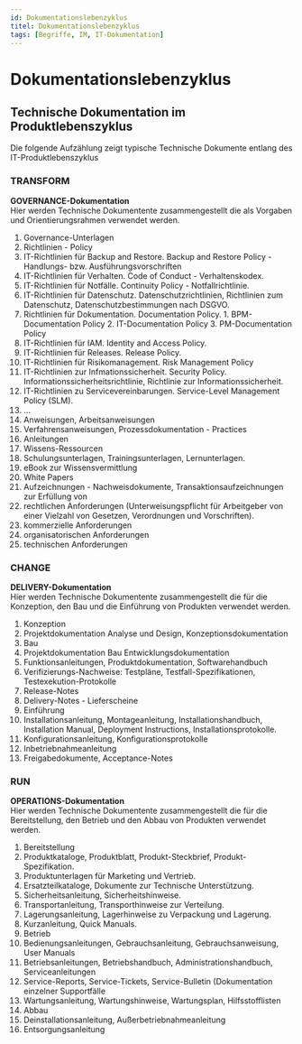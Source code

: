 ```yaml
---
id: Dokumentationslebenzyklus
titel: Dokumentationslebenzyklus 
tags: [Begriffe, IM, IT-Dokumentation]
---
```


# Dokumentationslebenzyklus 

## Technische Dokumentation im Produktlebenszyklus

Die folgende Aufzählung zeigt typische Technische Dokumente entlang des IT-Produktlebenszyklus 

### TRANSFORM 

 **GOVERNANCE-Dokumentation**  
 Hier werden Technische Dokumentente zusammengestellt die als Vorgaben und Orientierungsrahmen verwendet werden.

1.  Governance-Unterlagen
2.  Richtlinien - Policy
   1.  IT-Richtlinien für Backup and Restore. Backup and Restore Policy - Handlungs- bzw. Ausführungsvorschriften
   2.  IT-Richtlinien für Verhalten. Code of Conduct - Verhaltenskodex.
   3.  IT-Richtlinien für Notfälle. Continuity Policy - Notfallrichtlinie.
   4.  IT-Richtlinien für Datenschutz. Datenschutzrichtlinien, Richtlinien zum Datenschutz, Datenschutzbestimmungen nach DSGVO.
   5.  Richtlinien für Dokumentation. Documentation Policy.
      1.  BPM-Documentation Policy
      2.  IT-Documentation Policy
      3.  PM-Documentation Policy
   6.  IT-Richtlinien für IAM. Identity and Access Policy.
   7.  IT-Richtlinien für Releases. Release Policy.
   8.  IT-Richtlinien für Risikomanagement. Risk Management Policy
   9.  IT-Richtlinien zur Infmationssicherheit. Security Policy. Informationssicherheitsrichtlinie, Richtlinie zur Informationssicherheit.
   11.  IT-Richtlinien zu Servicevereinbarungen. Service-Level Management Policy (SLM).
   12.  …
3.  Anweisungen, Arbeitsanweisungen
   1.  Verfahrensanweisungen, Prozessdokumentation - Practices
4.  Anleitungen
   1.  Wissens-Ressourcen
   2.  Schulungsunterlagen, Trainingsunterlagen, Lernunterlagen.
   3.  eBook zur Wissensvermittlung 
   4.  White Papers
5.  Aufzeichnungen - Nachweisdokumente, Transaktionsaufzeichnungen zur Erfüllung von
   1.  rechtlichen Anforderungen  (Unterweisungspflicht für Arbeitgeber von einer Vielzahl von Gesetzen,  Verordnungen und Vorschriften).
   2.  kommerzielle Anforderungen
   3.  organisatorischen Anforderungen
   4.  technischen Anforderungen

### CHANGE 

 **DELIVERY-Dokumentation**  
 Hier werden Technische Dokumentente zusammengestellt die für die  Konzeption, den Bau und die Einführung von Produkten verwendet werden.

1.  Konzeption
   1.  Projektdokumentation Analyse und Design, Konzeptionsdokumentation
2.  Bau
   1.  Projektdokumentation Bau Entwicklungsdokumentation
   2.  Funktionsanleitungen, Produktdokumentation, Softwarehandbuch
   3.  Verifizierungs-Nachweise: Testpläne, Testfall-Spezifikationen, Testexekution-Protokolle
   4.  Release-Notes
   5.  Delivery-Notes - Lieferscheine
3.  Einführung
   1.  Installationsanleitung,  Montageanleitung, Installationshandbuch, Installation Manual, Deployment Instructions, Installationsprotokolle.
   2.  Konfigurationsanleitung, Konfigurationsprotokolle
   3.  Inbetriebnahmeanleitung
   4.  Freigabedokumente, Acceptance-Notes

### RUN 

 **OPERATIONS-Dokumentation**  
 Hier werden Technische Dokumentente zusammengestellt die für die  Bereitstellung, den Betrieb und den Abbau von Produkten verwendet  werden.

1.  Bereitstellung
   1.  Produktkataloge, Produktblatt, Produkt-Steckbrief, Produkt-Spezifikation.
   2.  Produktunterlagen für Marketing und Vertrieb.
   3.  Ersatzteilkataloge, Dokumente zur Technische Unterstützung.
   4.  Sicherheitsanleitung, Sicherheitshinweise.
   5.  Transportanleitung, Transporthinweise zur Verteilung.
   6.  Lagerungsanleitung, Lagerhinweise zu Verpackung und Lagerung.
   7.  Kurzanleitung, Quick Manuals.
2.  Betrieb
   1.  Bedienungsanleitungen, Gebrauchsanleitung, Gebrauchsanweisung, User Manuals
   2.  Betriebsanleitungen, Betriebshandbuch, Administrationshandbuch, Serviceanleitungen
   3.  Service-Reports, Service-Tickets, Service-Bulletin (Dokumentation einzelner Supportfälle
   4.  Wartungsanleitung, Wartungshinweise, Wartungsplan, Hilfsstofflisten
3.  Abbau
   1.  Deinstallationsanleitung, Außerbetriebnahmeanleitung
   2.  Entsorgungsanleitung
